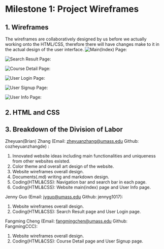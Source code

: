 # Milestone 1: Project Wireframes
## 1. Wireframes
The wireframes are collaboratively designed by us before we actually working onto the HTML/CSS, therefore there will have changes make to it in the actual design of the user interface.
![Main(Index) Page:](./wireframes_imgs/wireframe_index@1.25x.png)

![Search Result Page:](./wireframes_imgs/wireframe_searchresult@1.25x.png)

![Course Detail Page:](./wireframes_imgs/wireframe_coursedetail@1.25x.png)

![User Login Page:](./wireframes_imgs/wireframe_userlogin@1.25x.png)

![User Signup Page:](./wireframes_imgs/wireframe_usersignup@1.25x.png)

![User Info Page:](./wireframes_imgs/wireframe_userinfo@1.25x.png)

## 2. HTML and CSS



## 3. Breakdown of the Division of Labor

Zheyuan(Brian) Zhang (Email: zheyuanzhang@umass.edu Github: cozheyuanzhangde) :
 1. Innovated website ideas including main functionalities and uniqueness from other websites existed.
 2. Color theme and overall art design of the website.
 3. Website wireframes overall design.
 4. Documents(.md) writing and markdown design.
 5. Coding(HTML&CSS): Navigation bar and search bar in each page.
 6. Coding(HTML&CSS): Website main(index) page and User Info page.

Jenny Guo (Email: jyguo@umass.edu Github: jennyg1017):

 1. Website wireframes overall design.
 2. Coding(HTML&CSS): Search Result page and User Login page.

Fangming Cheng (Email: fangmingchen@umass.edu Github: FangmingCCC):

 1. Website wireframes overall design.
 2. Coding(HTML&CSS): Course Detail page and User Signup page.